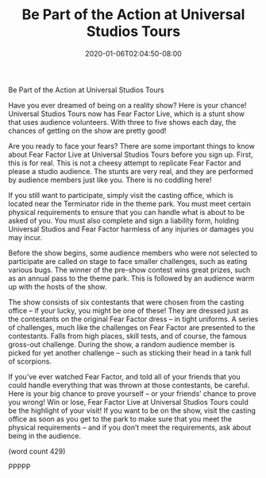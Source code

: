 ﻿---
title: "Be Part of the Action at Universal Studios Tours"
date: 2020-01-06T02:04:50-08:00
description: "Universal Studio Tours Tips for Web Success"
featured_image: "/images/Universal Studio Tours.jpg"
tags: ["Universal Studio Tours"]
---

Be Part of the Action at Universal Studios Tours

Have you ever dreamed of being on a reality show? 
Here is your chance! Universal Studios Tours now 
has Fear Factor Live, which is a stunt show that 
uses audience volunteers. With three to five shows 
each day, the chances of getting on the show are
 pretty good!

Are you ready to face your fears? There are some
 important things to know about Fear Factor Live at 
Universal Studios Tours before you sign up. First,
 this is for real. This is not a cheesy attempt to 
replicate Fear Factor and please a studio audience. 
The stunts are very real, and they are performed by 
audience members just like you. There is no 
coddling here!

If you still want to participate, simply visit the casting 
office, which is located near the Terminator ride in 
the theme park. You must meet certain physical 
requirements to ensure that you can handle what 
is about to be asked of you. You must also 
complete and sign a liability form, holding Universal 
Studios and Fear Factor harmless of any injuries or 
damages you may incur. 

Before the show begins, some audience members 
who were not selected to participate are called on 
stage to face smaller challenges, such as eating 
various bugs. The winner of the pre-show contest 
wins great prizes, such as an annual pass to the 
theme park. This is followed by an audience warm 
up with the hosts of the show. 

The show consists of six contestants that were 
chosen from the casting office – if your lucky, you 
might be one of these! They are dressed just as the 
contestants on the original Fear Factor dress – in 
tight uniforms. A series of challenges, much like the 
challenges on Fear Factor are presented to the 
contestants. Falls from high places, skill tests, and 
of course, the famous gross-out challenge. During 
the show, a random audience member is picked 
for yet another challenge – such as sticking their 
head in a tank full of scorpions.

If you’ve ever watched Fear Factor, and told all of 
your friends that you could handle everything that 
was thrown at those contestants, be careful. Here is 
your big chance to prove yourself – or your friends’ 
chance to prove you wrong! Win or lose, Fear 
Factor Live at Universal Studios Tours could be the 
highlight of your visit! If you want to be on the show, 
visit the casting office as soon as you get to the 
park to make sure that you meet the physical 
requirements – and if you don’t meet the 
requirements, ask about being in the audience.

(word count 429)

PPPPP

